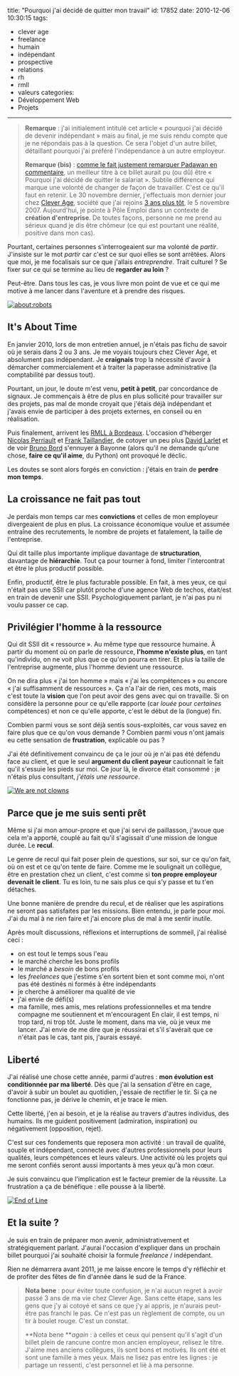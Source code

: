 title: "Pourquoi j'ai décidé de quitter mon travail"
id: 17852
date: 2010-12-06 10:30:15
tags:
- clever age
- freelance
- humain
- indépendant
- prospective
- relations
- rh
- rmll
- valeurs
categories:
- Développement Web
- Projets
---

> **Remarque** : j'ai initialement intitulé cet article « pourquoi j'ai décidé de devenir indépendant » mais au final, je me suis rendu compte que je ne répondais pas à la question. Ce sera l'objet d'un autre billet, détaillant pourquoi j'ai préféré l'indépendance à un autre employeur.
>
>
> **Remarque (bis)** : [comme le fait justement remarquer Padawan en commentaire](https://oncletom.io/2010/pourquoi-quitter-travail/#comment-30577), un meilleur titre à ce billet aurait pu (ou dû) être « Pourquoi j'ai décidé de quitter le salariat ». Subtile différence qui marque une volonté de changer de façon de travailler. C'est ce qu'il faut en retenir.
Le 30 novembre dernier, j'effectuais mon dernier jour chez [Clever Age](http://www.clever-age.com), société que j'ai rejoins [3 ans plus tôt](https://oncletom.io/2007/clever-age/), le 5 novembre 2007\. Aujourd'hui, je pointe à Pôle Emploi dans un contexte de **création d'entreprise**. De toutes façons, personne ne me prend au sérieux quand je dis être chômeur (ce qui est pourtant une réalité, positive dans mon cas).

Pourtant, certaines personnes s'interrogeaient sur ma volonté de _partir_. J'insiste sur le mot _partir_ car c'est ce sur quoi elles se sont arrêtées. Alors que moi, je me focalisais sur ce que j'allais _entreprendre_. Trait culturel ? Se fixer sur ce qui se termine au lieu de **regarder au loin** ?

Peut-être. Dans tous les cas, je vous livre mon point de vue et ce qui me motive à me lancer dans l'aventure et à prendre des risques.

[![about:robots](http://farm6.static.flickr.com/5041/5226018642_972d32f7e3_m.jpg "about:robots")](http://www.flickr.com/photos/the-jedi/5226018642/)

<!--more-->

## It's About Time

En janvier 2010, lors de mon entretien annuel, je n'étais pas fichu de savoir où je serais dans 2 ou 3 ans. Je me voyais toujours chez Clever Age, et absolument pas indépendant. Je **craignais** trop la nécessité d'avoir à démarcher commercialement et à traiter la paperasse administrative (la comptabilité par dessus tout).

Pourtant, un jour, le doute m'est venu, **petit à petit**, par concordance de signaux. Je commençais à être de plus en plus sollicité pour travailler sur des projets, pas mal de monde croyait que j'étais déjà indépendant et j'avais envie de participer à des projets externes, en conseil ou en réalisation.

Puis finalement, arrivent les [RMLL à Bordeaux](http://2010.rmll.info). L'occasion d'héberger [Nicolas Perriault](http://prendreuncafe.com/) et [Frank Taillandier](http://frank.taillandier.me), de cotoyer un peu plus [David Larlet](http://larlet.fr) et de voir [Bruno Bord](http://jehaisleprintemps.net/) s'ennuyer à Bayonne (alors qu'il ne demande qu'une chose, **faire ce qu'il aime**, du Python) ont provoqué le déclic.

Les doutes se sont alors forgés en conviction : j'étais en train de **perdre mon temps**.

## La croissance ne fait pas tout

Je perdais mon temps car mes **convictions** et celles de mon employeur divergeaient de plus en plus. La croissance économique voulue et assumée entraîne des recrutements, le nombre de projets et fatalement, la taille de l'entreprise.

Qui dit taille plus importante implique davantage de **structuration**, davantage de **hiérarchie**.
Tout ça pour tourner à fond, limiter l'intercontrat et être le plus productif possible.

Enfin, productif, être le plus facturable possible.
En fait, à mes yeux, ce qui n'était pas une SSII car plutôt proche d'une agence Web de techos, était/est en train de devenir une SSII. Psychologiquement parlant, je n'ai pas pu ni voulu passer ce cap.

## Privilégier l'homme à la ressource

Qui dit SSII dit « ressource ». Au même type que ressource humaine. À partir du moment où on parle de ressource, **l'homme n'existe plus**, en tant qu'individu, on ne voit plus que ce qu'on pourra en tirer.
Et plus la taille de l'entreprise augmente, plus l'homme devient une ressource.

On ne dira plus « j'ai ton homme » mais « j'ai les compétences » ou encore « j'ai suffisamment de ressources ». Ça n'a l'air de rien, ces mots, mais c'est toute la **vision** que l'on peut avoir des gens avec qui on travaille. Si on considère la personne pour ce qu'elle **r**apporte (car _louée_ pour _certaines_ compétences) et non ce qu'elle apporte, c'est le début de la (longue) fin.

Combien parmi vous se sont déjà sentis sous-exploités, car vous savez en faire plus que ce qu'on vous demande ? Combien parmi vous n'ont jamais eu cette sensation de **frustration**, explicable ou pas ?

J'ai été définitivement convaincu de ça le jour où je n'ai pas été défendu face au client, et que le seul **argument du client payeur** cautionnait le fait qu'il s'essuie les pieds sur moi. Ce jour là, le divorce était consommé : je n'étais plus consultant, _j'étais une ressource_.

[![](http://farm5.static.flickr.com/4151/5155103053_876a5b8df6_m.jpg "We are not clowns")](http://www.flickr.com/photos/the-jedi/5155103053/)

## Parce que je me suis senti prêt

Même si j'ai mon amour-propre et que j'ai servi de paillasson, j'avoue que cela m'a apporté, couplé au fait qu'il s'agissait d'une mission de longue durée. Le **recul**.

Le genre de recul qui fait poser plein de questions, sur soi, sur ce qu'on fait, où on est et ce qu'on tente de faire.
Comme me le soulignait un collègue, être en prestation chez un client, c'est comme si **ton propre employeur devenait le client**. Tu es loin, tu ne sais plus ce qui s'y passe et tu t'en détaches.

Une bonne manière de prendre du recul, et de réaliser que les aspirations ne seront pas satisfaites par les missions. Bien entendu, je parle pour moi. J'ai du mal à ne rien faire et j'ai encore plus de mal à me sentir inutile.

Après moult discussions, réflexions et interruptions de sommeil, j'ai réalisé ceci :

*   on est tout le temps sous l'eau
*   le marché cherche les bons profils
*   le marché a _besoin_ de bons profils
*   les _freelances_ que j'estime s'en sortent bien et sont comme moi, n'ont pas été destinés ni formés à être indépendants
*   je cherche à améliorer ma qualité de vie
*   j'ai envie de défi(s)
*   ma famille, mes amis, mes relations professionnelles et ma tendre compagne me soutiennent et m'encouragent
En clair, il est temps, ni trop tard, ni trop tôt. Juste le moment, dans ma vie, où je veux me lancer. J'ai envie de me dire que je réussirai et s'il s'avérait que ce n'était pas le cas, tant pis, j'aurais essayé.

## Liberté

J'ai réalisé une chose cette année, parmi d'autres : **mon évolution est conditionnée par ma liberté**. Dès que j'ai la sensation d'être en cage, d'avoir à subir un boulet au quotidien, j'essaie de rectifier le tir. Si ça ne fonctionne pas, je dérive le chemin, et je trace le mien.

Cette liberté, j'en ai besoin, et je la réalise au travers d'autres individus, des humains. Ils me guident positivement (admiration, inspiration) ou négativement (opposition, rejet).

C'est sur ces fondements que reposera mon activité : un travail de qualité, souple et indépendant, connecté avec d'autres professionnels pour leurs qualités, leurs compétences et leurs valeurs. Une activité où les projets qui me seront confiés seront aussi importants à mes yeux qu'à mon cœur.

Je suis convaincu que l'implication est le facteur premier de la réussite.
La frustration a ça de bénéfique : elle pousse à la liberté.

[![](http://farm6.static.flickr.com/5005/5210196928_a7ffcd5266_m.jpg "End of Line")](http://www.flickr.com/photos/the-jedi/5210196928/)

## Et la suite ?

Je suis en train de préparer mon avenir, administrativement et stratégiquement parlant. J'aurai l'occasion d'expliquer dans un prochain billet pourquoi j'ai souhaité choisir la formule _freelance_ / indépendant.

Rien ne démarrera avant 2011, je me laisse encore le temps d'y réfléchir et de profiter des fêtes de fin d'année dans le sud de la France.
> **Nota bene** : pour éviter toute confusion, je n'ai aucun regret à avoir passé 3 ans de ma vie chez Clever Age. Sans cette étape, sans les gens que j'y ai cotoyé et sans ce que j'y ai appris, je n'aurais peut-être pas franchi le pas. Ce n'est pas un règlement de compte, ou un tir à boulet rouge. C'est un constat.
>
>
> **Nota bene **_again_ : à celles et ceux qui pensent qu'il s'agit d'un billet plein de rancune contre mon ancien employeur, relisez le titre. J'aime mes anciens collègues, ils sont bons et motivés. Ils ont été et sont une famille à mes yeux. Mais ne lisez pas entre les lignes : je partage un ressenti, c'est personnel et lié à ma personne.